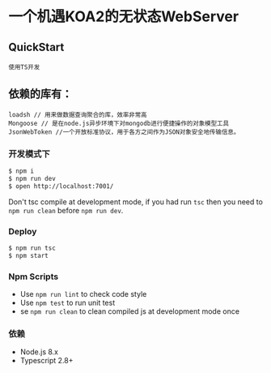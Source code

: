 # 一个机遇KOA2的无状态WebServer


## QuickStart
    使用TS开发

## 依赖的库有：
    loadsh // 用来做数据查询聚合的库，效率非常高
    Mongoose // 是在node.js异步环境下对mongodb进行便捷操作的对象模型工具
    JsonWebToken //一个开放标准协议，用于各方之间作为JSON对象安全地传输信息。


### 开发模式下

```bash
$ npm i
$ npm run dev
$ open http://localhost:7001/
```

Don't tsc compile at development mode, if you had run `tsc` then you need to `npm run clean` before `npm run dev`.

### Deploy

```bash
$ npm run tsc
$ npm start
```

### Npm Scripts

- Use `npm run lint` to check code style
- Use `npm test` to run unit test
- se `npm run clean` to clean compiled js at development mode once

### 依赖

- Node.js 8.x
- Typescript 2.8+
